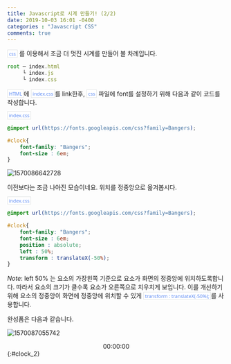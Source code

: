 ```yaml
---
title: Javascript로 시계 만들기! (2/2)
date: 2019-10-03 16:01 -0400
categories : "Javascript CSS"
comments: true
---
```


`css` 를 이용해서 조금 더 멋진 시계를 만들어 볼 차례입니다.

~~~~javascript
root ─ index.html
     └ index.js
     └ index.css
~~~~

`HTML`에 `index.css`를 link한후, `css` 파일에 font를 설정하기 위해 다음과 같이 코드를 작성합니다.

`index.css`
~~~~css
@import url(https://fonts.googleapis.com/css?family=Bangers);

#clock{
    font-family: "Bangers";
    font-size : 6em;
}
~~~~

![1570086642728](https://drive.google.com/uc?id=1ks51rs0-utfXQwcZymHD63vraHDCfygY)

이전보다는 조금 나아진 모습이네요. 위치를 정중앙으로 옮겨봅시다.

`index.css`

~~~~css
@import url(https://fonts.googleapis.com/css?family=Bangers);

#clock{
    font-family: "Bangers";
    font-size : 6em;
    position : absolute;
    left : 50%;
    transform : translateX(-50%);
}
~~~~

*Note*: left 50% 는 요소의 가장왼쪽 기준으로 요소가 화면의 정중앙에 위치하도록합니다. 따라서 요소의 크기가 클수록 요소가 오른쪽으로 치우치게 보입니다. 이를 개선하기 위해 요소의 정중앙이 화면에 정중앙에 위치할 수 있게 `transform : translateX(-50%);`를 사용합니다.

완성품은 다음과 같습니다.

![1570087055742](https://drive.google.com/uc?id=1XIEE-EV3jXpEH8pQqsAEN9P3FqN32PB5)

<center>00:00:00</center>
{:#clock_2}

<script>
const clock = document.querySelector("#clock_2");
function run() {
    const date = new Date();
    const hours = date.getHours();
    const minutes = date.getMinutes();
    const seconds = date.getSeconds();
    clock.innerText = `${hours<10?`0${hours}`:`${hours}`}:${minutes < 10 ? `0${minutes}`:`${minutes}`}:${seconds<10? `0${seconds}`:`${seconds}`}`;
}
run();
setInterval(run, 1000);
</script>

<style>
@import url(https://fonts.googleapis.com/css?family=Bangers);

#clock_2 {
    font-family: "Bangers";
    font-size: 6em;   
}
</style>

<style>
.page h1:before {
    padding-right: 0.3em;
    color: #9ddcff;
    content: "/";
}

.page h2:before {
    padding-right: 0.3em;
    color: #9ddcff;
    content: "//";
}

.page h3:before {
    padding-right: 0.3em;
    color: #9ddcff;
    content: "///";
}

p>code,
a>code,
li>code,
figcaption>code,
td>code {
    padding-left: 0.18rem;
    padding-right: 0.18rem;
    padding-top: 0.09rem;
    font-size: 0.8em;
    background: #fff;
    color: #5283f3;
    border: solid 1px #e1e4e5;
    border-radius: 0px;
    font-family: open sans,clear sans,helvetica neue,Helvetica,Arial,sans-serif;
}
</style>